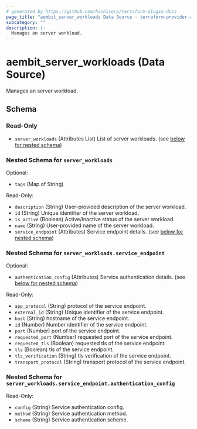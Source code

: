 ```yaml
---
# generated by https://github.com/hashicorp/terraform-plugin-docs
page_title: "aembit_server_workloads Data Source - terraform-provider-aembit"
subcategory: ""
description: |-
  Manages an server workload.
---
```


# aembit_server_workloads (Data Source)

Manages an server workload.



<!-- schema generated by tfplugindocs -->
## Schema

### Read-Only

- `server_workloads` (Attributes List) List of server workloads. (see [below for nested schema](#nestedatt--server_workloads))

<a id="nestedatt--server_workloads"></a>
### Nested Schema for `server_workloads`

Optional:

- `tags` (Map of String)

Read-Only:

- `description` (String) User-provided description of the server workload.
- `id` (String) Unique identifier of the server workload.
- `is_active` (Boolean) Active/Inactive status of the server workload.
- `name` (String) User-provided name of the server workload.
- `service_endpoint` (Attributes) Service endpoint details. (see [below for nested schema](#nestedatt--server_workloads--service_endpoint))

<a id="nestedatt--server_workloads--service_endpoint"></a>
### Nested Schema for `server_workloads.service_endpoint`

Optional:

- `authentication_config` (Attributes) Service authentication details. (see [below for nested schema](#nestedatt--server_workloads--service_endpoint--authentication_config))

Read-Only:

- `app_protocol` (String) protocol of the service endpoint.
- `external_id` (String) Unique identifier of the service endpoint.
- `host` (String) hostname of the service endpoint.
- `id` (Number) Number identifier of the service endpoint.
- `port` (Number) port of the service endpoint.
- `requested_port` (Number) requested port of the service endpoint.
- `requested_tls` (Boolean) requested tls of the service endpoint.
- `tls` (Boolean) tls of the service endpoint.
- `tls_verification` (String) tls verification of the service endpoint.
- `transport_protocol` (String) transport protocol of the service endpoint.

<a id="nestedatt--server_workloads--service_endpoint--authentication_config"></a>
### Nested Schema for `server_workloads.service_endpoint.authentication_config`

Read-Only:

- `config` (String) Service authentication config.
- `method` (String) Service authentication method.
- `scheme` (String) Service authentication scheme.

